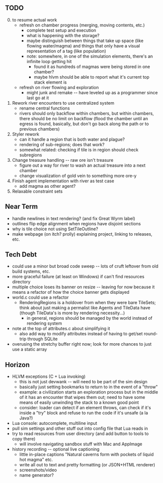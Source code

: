 ## TODO
0. to resume actual work
    - refresh on chamber progress (merging, moving contents, etc.)
        - complete test setup and execution
        - what is happening with the storage?
        - maybe distinguish between things that take up space (like flowing water/magma) and things that only have a visual representation of a tag (like population)
        - note: somewhere, in one of the simulation elements, there's an infinite loop getting hit
            - found it as hundreds of magmas were being stored in one chamber?
            - maybe hlvm should be able to report what it's current top stack element is
    - refresh on river flowing and exploration
        - might junk and remake -- have leveled up as a programmer since last go at it
1. Rework river encounters to use centralized system
    - rename central functions
    - rivers should only backflow within chambers, but within chambers, there should be no limit on backflow (flood the chamber until an egress is found, basically, but don't go back along the path or to previous chambers)
2. Styler rework
    - can it handle a region that is both water and plague?
    - rendering of sub-regions; does that work?
    - somewhat related: checking if tile is in region should check subregions
3. Change treasure handling -- raw ore isn't treasure
    - figure out a way for river to wash an actual treasure into a next chamber
    - change visualization of gold vein to something more ore-y
4. Finish agent implementation with river as test case
    - add magma as other agent?
5. Relaxable constraint sets

## Near Term
* handle newlines in text rendering? (and fix Great Wyrm label)
* outlines flip edge alignment when regions have disjoint sections
* why is tile choice not using SetTileOutline?
* make webpage (on itch? prolly) explaining project, linking to releases, etc.

## Tech Debt
* could use a minor but broad code sweep -- lots of cruft leftover from old build systems, etc.
* more graceful failure (at least on Windows) if can't find resources directory
* multiple choice loses its banner on resize -- leaving for now because it means a refactor of how the choice banner gets displayed
* world.c could use a refactor
    - RenderingRegions is a holdover from when they were bare TileSets; think about just making a permalist like Agents and TileData have (though TileData's is more by rendering necessity...)
        - in general, regions should be managed by the world instead of rendering system
* note at the top of attributes.c about simplifying it
    - also add way to modify attributes instead of having to get/set round-trip through SQLite
* overusing the stretchy buffer right now; look for more chances to just use a static array

## Horizon
* HLVM exceptions (C + Lua invoking)
    - this is not just devwank -- will need to be part of the sim design
    - basically just setting bookmarks to return to in the event of a "throw"
    - example: a civilization starts an exploration process but in the middle of it has an encounter that wipes them out; need to have some means of easily unwinding the stack to a known good point
    - consider: loader can detect if an element throws, can check if it's inside a "try" block and refuse to run the code if it's unsafe (a la Java?)
* Lua console: autocomplete, multiline input
* pull sim settings and other stuff out into config file that Lua reads in
* try to read resources from user directory (and add button to tools to copy there)
    - will involve navigating sandbox stuff with Mac and AppImage
* history recording -- optional live captioning
    - little in-place captions "Natural caverns form with pockets of liquid hot magma" etc.
    - write all out to text and pretty formatting (or JSON+HTML renderer)
    - screenshots/video
    - name generator?
